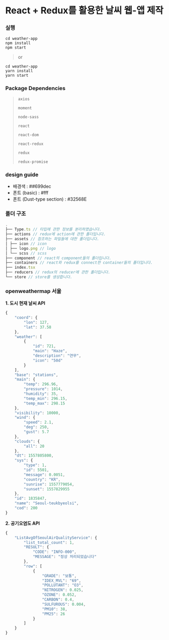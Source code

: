 # React + Redux를 활용한 날씨 웹-앱 제작

### 실행

```
cd weather-app
npm install
npm start
```

> or

```
cd weather-app
yarn install
yarn start
```

### Package Dependencies

> `axios`
>
> `moment`
>
> `node-sass`
>
> `react`
>
> `react-dom`
>
> `react-redux`
>
> `redux`
>
> `redux-promise`

### design guide

- 배경색 : ##699dec
- 폰트 (basic) : #fff
- 폰트 (Dust-type section) : #32568E

### 폴더 구조

```js
.
├── Type.ts // 타입에 관한 정보를 분리하였습니다.
├── actions // redux에 action에 관한 폴더입니다.
├── assets // 참조하는 파일들에 대한 폴더입니다.
│ ├── icon // icon
│ ├── logo.png // logo
│ └── scss // scss
├── component // react의 component들의 폴더입니다.
├── containers // react와 redux를 connect한 container들의 폴더입니다.
├── index.tsx
├── reducers // redux의 reducer에 관한 폴더입니다.
└── store // store를 생성합니다.
```

### openweathermap 서울

**1. 도시 현재 날씨 API**

```javascript
{
    "coord": {
        "lon": 127,
        "lat": 37.58
    },
    "weather": [
        {
            "id": 721,
            "main": "Haze",
            "description": "연무",
            "icon": "50d"
        }
    ],
    "base": "stations",
    "main": {
        "temp": 296.96,
        "pressure": 1014,
        "humidity": 35,
        "temp_min": 296.15,
        "temp_max": 298.15
    },
    "visibility": 10000,
    "wind": {
        "speed": 2.1,
        "deg": 250,
        "gust": 5.7
    },
    "clouds": {
        "all": 20
    },
    "dt": 1557805800,
    "sys": {
        "type": 1,
        "id": 5501,
        "message": 0.0051,
        "country": "KR",
        "sunrise": 1557779054,
        "sunset": 1557829955
    },
    "id": 1835847,
    "name": "Seoul-teukbyeolsi",
    "cod": 200
}
```

**2. 공기오염도 API**

```javascript
{
    "ListAvgOfSeoulAirQualityService": {
        "list_total_count": 1,
        "RESULT": {
            "CODE": "INFO-000",
            "MESSAGE": "정상 처리되었습니다"
        },
        "row": [
            {
                "GRADE": "보통",
                "IDEX_MVL": "69",
                "POLLUTANT": "O3",
                "NITROGEN": 0.025,
                "OZONE": 0.052,
                "CARBON": 0.4,
                "SULFUROUS": 0.004,
                "PM10": 38,
                "PM25": 26
            }
        ]
    }
}
```
